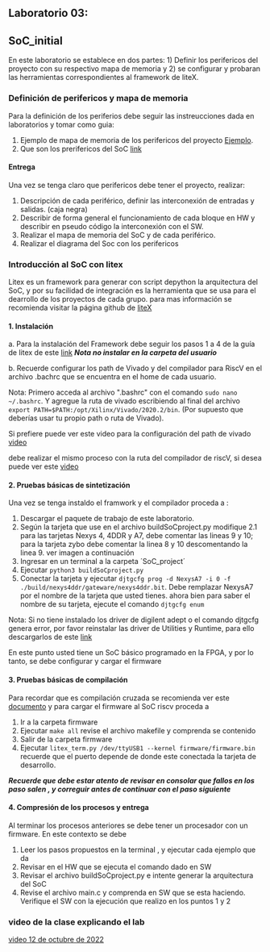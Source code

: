 ## Laboratorio 03:  

## SoC_initial


En este laboratorio se establece en dos partes: 1) Definir los perifericos del proyecto con su respectivo mapa de memoria y 2) se configurar  y probaran las herramientas correspondientes al framework de liteX.

### Definición de perifericos  y mapa de memoria 

Para la definición de los periferios debe seguir las instreucciones dada en laboratorios y tomar como guia:

1. Ejemplo de mapa de memoria de los perifericos del  proyecto [Ejemplo](https://github.com/unal-edigital2/2021-2/blob/master/slides/week-07-proyecto%20Dig2%202021%20-2.pptx). 
2. Que son los prerifericos del SoC [link](https://tutorialbit.com/computer-peripherals/differences-between-memory-mapped-i-o-and-port-mapped-i-o/)

#### Entrega

Una vez se tenga claro que perifericos debe  tener el  proyecto, realizar:

1. Descripción de cada periférico, definir las interconexión de entradas  y salidas. (caja negra)
2. Describir de forma general el funcionamiento de cada bloque en HW y describir en pseudo código la interconexión con el SW.
3. Realizar el mapa de memoria del SoC y de cada periférico.
4. Realizar el diagrama del Soc con los perifericos

### Introducción al SoC con litex 

Litex es un framework para generar con script depython la arquitectura del SoC, y por su facilidad de integración es la herramienta  que se usa para el dearrollo de los proyectos de cada grupo. para mas información se recomienda  visitar la página github de [liteX](https://github.com/enjoy-digital/litex/wiki)

#### 1. Instalación 

 a. Para la instalación del Framework debe seguir los pasos 1 a 4 de la guía de litex de este [link](https://github.com/enjoy-digital/litex/wiki/Installation) ***Nota no instalar en la carpeta del usuario***
 
b. Recuerde configurar los path de Vivado y del compilador para RiscV en el archivo .bachrc que se encuentra en el home de cada usuario. 

Nota: Primero acceda al archivo ".bashrc" con el comando `sudo nano ~/.bashrc`. Y agregue la ruta de vivado escribiendo al final del archivo `export PATH=$PATH:/opt/Xilinx/Vivado/2020.2/bin`.  (Por supuesto que deberías usar tu propio path o ruta de Vivado).
 
Si prefiere puede ver este video para la configuración del path de vivado [video](https://drive.google.com/file/d/13SeEx4Z_3RK7wGHfiwuvrs2e9uZLPhrI/view?usp=sharing)

debe realizar el mismo proceso con la ruta del compilador de riscV, si desea puede ver este [video](https://drive.google.com/file/d/1yv9FQoa4uNp4IZPggvnfchumChwpKurf/view?usp=sharing)
 
#### 2. Pruebas básicas de sintetización
Una vez se tenga  instaldo el framwork y el compilador  proceda a :
1. Descargar el paquete de trabajo de este laboratorio.
2. Según la tarjeta que use en el archivo buildSoCproject.py modifique
 2.1 para las tarjetas Nexys 4, 4DDR y A7, debe comentar las lineas 9 y 10; para la tarjeta zybo debe  comentar la linea 8 y 10 descomentando la linea 9. ver imagen a continuación 
4. Ingresar en un terminal a la carpeta ´SoC_project´
5. Ejecutar       ` python3 buildSoCproject.py `
6. Conectar la tarjeta  y ejecutar `djtgcfg prog -d NexysA7 -i 0 -f ./build/nexys4ddr/gateware/nexys4ddr.bit`. Debe remplazar NexysA7 por el nombre de la tarjeta que usted tienes. ahora bien para saber el nombre de su tarjeta, ejecute el comando `djtgcfg enum`

Nota: Si no tiene instalado los driver de digilent adept o el  comando djtgcfg genera error,  por favor reinstalar las driver de Utilities  y Runtime, para ello descargarlos de este [link](https://digilent.com/reference/software/adept/start)

En este punto usted tiene un SoC básico programado en la FPGA, y por lo tanto, se debe configurar y cargar el firmware

#### 3. Pruebas básicas de compilación

Para recordar que es compilación cruzada se recomienda ver este [documento](https://github.com/unal-edigital2/2021-2/blob/master/slides/week8_digital2.pdf) y para cargar el firmware al SoC riscv proceda a 

1. Ir a la carpeta  firmware
2. Ejecutar `make all`  revise el archivo makefile y comprenda se contenido 
3. Salir de la carpeta firmware  
4. Ejecutar `litex_term.py /dev/ttyUSB1 --kernel firmware/firmware.bin` recuerde que el puerto depende de donde este conectada la tarjeta de desarrollo.

***Recuerde que debe estar atento de revisar en consolar que fallos en los paso salen , y correguir antes de continuar con el paso siguiente***

#### 4. Compresión de los procesos y entrega
Al terminar los procesos anteriores se debe tener un procesador  con un firmware. En este contexto  se debe
1. Leer los pasos propuestos en la terminal , y ejecutar cada  ejemplo que da 
2. Revisar en el HW que se ejecuta el comando dado en SW
3. Revisar el archivo buildSoCproject.py e intente  generar la arquitectura del SoC
4. Revise el archivo main.c  y comprenda en SW que se esta haciendo. Verifique el SW con la ejecución que realizo en los puntos 1 y 2

### video de la clase  explicando el lab

[video 12 de octubre de 2022](https://drive.google.com/file/d/1lUn0W8sr-qPIHxGviVugAuhj7UPhIvZW/view?usp=sharing)
